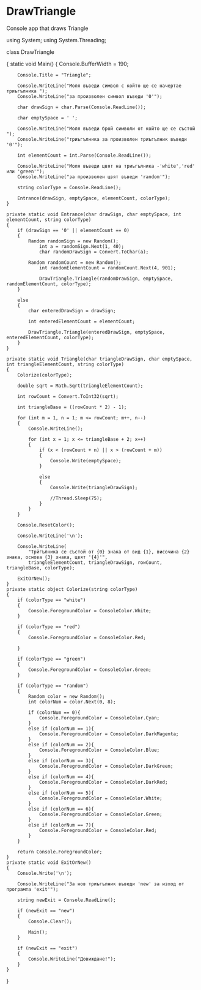 DrawTriangle
============

Console app that draws Triangle

using System;
using System.Threading;

class DrawTriangle

{
    static void Main()
    {
        Console.BufferWidth = 190;

        Console.Title = "Triangle";

        Console.WriteLine("Моля въведи символ с който ще се начертае триъгълника ");
        Console.WriteLine("за произволен символ въведи '0'");

        char drawSign = char.Parse(Console.ReadLine());

        char emptySpace = ' ';

        Console.WriteLine("Моля въведи брой символи от който ще се състой ");
        Console.WriteLine("триъгълника за произволен триъгълник въведи '0'");

        int elementCount = int.Parse(Console.ReadLine());

        Console.WriteLine("Моля въведи цвят на триъгълника -'white','red' или 'green'");
        Console.WriteLine("за произволен цвят въведи 'random'");

        string colorType = Console.ReadLine();
        
        Entrance(drawSign, emptySpace, elementCount, colorType);
    }

    private static void Entrance(char drawSign, char emptySpace, int elementCount, string colorType)
    {
        if (drawSign == '0' || elementCount == 0)
        {
            Random randomSign = new Random();
                int a = randomSign.Next(1, 40);
                char randomDrawSign = Convert.ToChar(a);

            Random randomCount = new Random();
                int randomElementCount = randomCount.Next(4, 901);

                DrawTriangle.Triangle(randomDrawSign, emptySpace, randomElementCount, colorType);
        }

        else
        {
            char enteredDrawSign = drawSign;

            int enteredElementCount = elementCount;

            DrawTriangle.Triangle(enteredDrawSign, emptySpace, enteredElementCount, colorType);
        }
    }

    private static void Triangle(char triangleDrawSign, char emptySpace, int triangleElementCount, string colorType)
    {
        Colorize(colorType);
        
        double sqrt = Math.Sqrt(triangleElementCount);
       
        int rowCount = Convert.ToInt32(sqrt);
        
        int triangleBase = ((rowCount * 2) - 1);

        for (int m = 1, n = 1; m <= rowCount; m++, n--)
        {
            Console.WriteLine();

            for (int x = 1; x <= triangleBase + 2; x++)
            {
                if (x < (rowCount + n) || x > (rowCount + m))
                {
                    Console.Write(emptySpace);
                }

                else
                {
                    Console.Write(triangleDrawSign);
            
                    //Thread.Sleep(75);
                }
            }
        }

        Console.ResetColor();

        Console.WriteLine('\n');

        Console.WriteLine(
            "Трйгълника се състой от {0} знака от вид {1}, височина {2} знака, основа {3} знака, цвят '{4}'",
            triangleElementCount, triangleDrawSign, rowCount, triangleBase, colorType);

        ExitOrNew();
    }
    private static object Colorize(string colorType)
    {
        if (colorType == "white")
        {
            Console.ForegroundColor = ConsoleColor.White;
        }

        if (colorType == "red")
        {
            Console.ForegroundColor = ConsoleColor.Red;

        }

        if (colorType == "green")
        {
            Console.ForegroundColor = ConsoleColor.Green;
        }

        if (colorType == "random")
        {
            Random color = new Random();
            int colorNum = color.Next(0, 8);

            if (colorNum == 0){
                Console.ForegroundColor = ConsoleColor.Cyan;
            }
            else if (colorNum == 1){
                Console.ForegroundColor = ConsoleColor.DarkMagenta;
            }
            else if (colorNum == 2){
                Console.ForegroundColor = ConsoleColor.Blue;
            }
            else if (colorNum == 3){
                Console.ForegroundColor = ConsoleColor.DarkGreen;
            }
            else if (colorNum == 4){
                Console.ForegroundColor = ConsoleColor.DarkRed;
            }
            else if (colorNum == 5){
                Console.ForegroundColor = ConsoleColor.White;
            }
            else if (colorNum == 6){
                Console.ForegroundColor = ConsoleColor.Green;
            }
            else if (colorNum == 7){
                Console.ForegroundColor = ConsoleColor.Red;
            }
        }

        return Console.ForegroundColor;
    }
    private static void ExitOrNew()
    {
        Console.Write('\n');

        Console.WriteLine("За нов триъгълник въведи 'new' за изход от програмта 'exit'");

        string newExit = Console.ReadLine();

        if (newExit == "new")
        {
            Console.Clear();
            
            Main();
        }

        if (newExit == "exit")
        {
            Console.WriteLine("Довиждане!");
        }
    }
}

